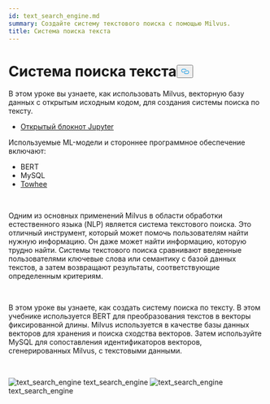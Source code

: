 ```yaml
---
id: text_search_engine.md
summary: Создайте систему текстового поиска с помощью Milvus.
title: Система поиска текста
---
```

<h1 id="Text-Search-Engine" class="common-anchor-header">Система поиска текста<button data-href="#Text-Search-Engine" class="anchor-icon" translate="no">
      <svg translate="no"
        aria-hidden="true"
        focusable="false"
        height="20"
        version="1.1"
        viewBox="0 0 16 16"
        width="16"
      >
        <path
          fill="#0092E4"
          fill-rule="evenodd"
          d="M4 9h1v1H4c-1.5 0-3-1.69-3-3.5S2.55 3 4 3h4c1.45 0 3 1.69 3 3.5 0 1.41-.91 2.72-2 3.25V8.59c.58-.45 1-1.27 1-2.09C10 5.22 8.98 4 8 4H4c-.98 0-2 1.22-2 2.5S3 9 4 9zm9-3h-1v1h1c1 0 2 1.22 2 2.5S13.98 12 13 12H9c-.98 0-2-1.22-2-2.5 0-.83.42-1.64 1-2.09V6.25c-1.09.53-2 1.84-2 3.25C6 11.31 7.55 13 9 13h4c1.45 0 3-1.69 3-3.5S14.5 6 13 6z"
        ></path>
      </svg>
    </button></h1><p>В этом уроке вы узнаете, как использовать Milvus, векторную базу данных с открытым исходным кодом, для создания системы поиска по тексту.</p>
<ul>
<li><a href="https://github.com/towhee-io/examples/tree/main/nlp/text_search">Открытый блокнот Jupyter</a></li>
</ul>
<p>Используемые ML-модели и стороннее программное обеспечение включают:</p>
<ul>
<li>BERT</li>
<li>MySQL</li>
<li><a href="https://towhee.io/">Towhee</a></li>
</ul>
<p><br/></p>
<p>Одним из основных применений Milvus в области обработки естественного языка (NLP) является система текстового поиска. Это отличный инструмент, который может помочь пользователям найти нужную информацию. Он даже может найти информацию, которую трудно найти. Системы текстового поиска сравнивают введенные пользователями ключевые слова или семантику с базой данных текстов, а затем возвращают результаты, соответствующие определенным критериям.</p>
<p><br/></p>
<p>В этом уроке вы узнаете, как создать систему поиска по тексту. В этом учебнике используется BERT для преобразования текстов в векторы фиксированной длины. Milvus используется в качестве базы данных векторов для хранения и поиска сходства векторов. Затем используйте MySQL для сопоставления идентификаторов векторов, сгенерированных Milvus, с текстовыми данными.</p>
<p><br/></p>
<p>
  
   <span class="img-wrapper"> <img translate="no" src="/docs/v2.4.x/assets/text_search_engine.png" alt="text_search_engine" class="doc-image" id="text_search_engine" />
   </span> <span class="img-wrapper"> <span>text_search_engine</span> </span> <span class="img-wrapper"> <img translate="no" src="/docs/v2.4.x/assets/text_search_engine_demo.png" alt="text_search_engine" class="doc-image" id="text_search_engine" /><span>text_search_engine</span> </span></p>
